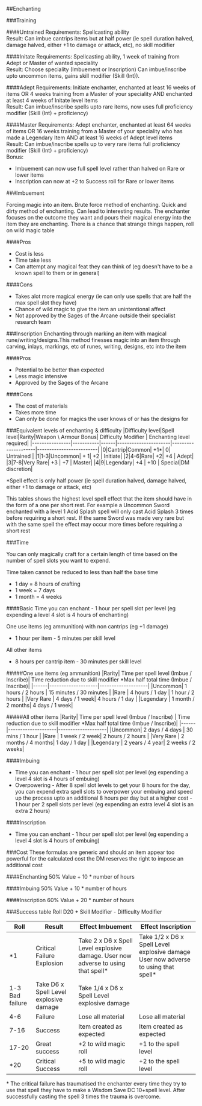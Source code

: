 ##Enchanting

###Training

####Untrained 
Requirements: Spellcasting ability    
Result: Can imbue cantrips items but at half power (ie spell duration halved, damage halved, either +1 to damage or attack, etc), no skill modifier  

####Initate
Requirements: Spellcasting ability, 1 week of training from Adept or Master of wanted speciality  
Result: Choose speciality (Imbuement or Inscription) Can imbue/inscribe upto uncommon items, gains skill modifier (Skill (Int)). 

####Adept
Requirements: Initiate enchanter, enchanted at least 16 weeks of items OR 4 weeks training from a Master of your speciality AND enchanted at least 4 weeks of Initate level items  
Result: Can imbue/inscribe spells upto rare items, now uses full proficiency modifier (Skill (Int) + proficiency)

####Master
Requirements: Adept enchanter, enchanted at least 64 weeks of items OR 16 weeks training from a Master of your speciality who has made a Legendary Item AND at least 16 weeks of Adept level items  
Result: Can imbue/inscribe spells up to very rare items full proficiency modifier (Skill (Int) + proficiency)  
Bonus:  
* Imbuement can now use full spell level rather than halved on Rare or lower items  
* Inscription can now at +2 to Success roll for Rare or lower items

###Imbuement

Forcing magic into an item. Brute force method of enchanting. Quick and dirty method of enchanting. Can lead to interesting results. The enchanter focuses on the outcome they want and pours their magical energy into the item they are enchanting. There is a chance that strange things happen, roll on wild magic table

####Pros
* Cost is less
* Time take less
* Can attempt any magical feat they can think of (eg doesn't have to be a known spell to them or in general)

####Cons
* Takes alot more magical energy (ie can only use spells that are half the max spell slot they have)
* Chance of wild magic to give the item an unintentional affect
* Not approved by the Sages of the Arcane outside their specialist research team

###Inscription
Enchanting through marking an item with magical rune/writing/designs.This method finesses magic into an item through carving, inlays, markings, etc of runes, writing, designs, etc into the item

####Pros
* Potential to be better than expected
* Less magic intensive
* Approved by the Sages of the Arcane

####Cons
* The cost of materials
* Takes more time
* Can only be done for magics the user knows of or has the designs for



###Equivalent levels of enchanting & difficulty
|Difficulty level|Spell level|Rarity|Weapon \ Armour  Bonus| Difficulty Modifier | Enchanting level required|
|----------------|-----------|------|----------------------|---------------------|-------------------------|
|0|Cantrip|Common| +1\*| 0| Untrained | 
|1|1-3|Uncommon| + 1| +2 | Initiate|
|2|4-6|Rare| +2| +4 | Adept| 
|3|7-8|Very Rare| +3 | +7 | Master|
|4|9|Legendary| +4 | +10 | Special|DM discretion|

\*Spell effect is only half power (ie spell duration halved, damage halved, either +1 to damage or attack, etc)  

This tables shows the highest level spell effect that the item should have in the form of a one per short rest. For example a Uncommon Sword enchanted with a level 1 Acid Splash spell will only cast Acid Splash 3 times before requiring a short rest. If the same Sword was made very rare but with the same spell the effect may occur more times before requiring a short rest

###Time

You can only magically craft for a certain length of time based on the number of spell slots you want to expend.

Time taken cannot be reduced to less than half the base time
* 1 day = 8 hours of crafting
* 1 week = 7 days
* 1 month = 4 weeks

####Basic
Time you can enchant - 1 hour per spell slot per level (eg expending a level 4 slot is 4 hours of enchanting)

One use items (eg ammunition) with non cantrips (eg +1 damage)
* 1 hour per item - 5 minutes per skill level

All other items 
* 8 hours per cantrip item - 30 minutes per skill level

#####One use items (eg ammunition)
|Rarity| Time per spell level (Imbue / Inscribe)| Time reduction due to skill modifier \*Max half total time (Imbue / Inscribe)|
|------|--------------------|--------------------|
|Uncommon| 1 hours / 2 hours | 15 minutes / 30 minutes |
|Rare | 4 hours / 1 day | 1 hour / 2 hours |
|Very Rare | 4 days / 1 week| 4 hours / 1 day  |
|Legendary | 1 month / 2 months| 4 days / 1 week|

#####All other items
|Rarity| Time per spell level (Imbue / Inscribe) | Time reduction due to skill modifier \*Max half total time  (Imbue / Inscribe)|
|------|--------------------|--------------------|
|Uncommon| 2 days / 4 days | 30 mins / 1 hour |
|Rare | 1 week /  2 week| 2 hours / 2 hours |
|Very Rare | 2 months / 4 months| 1 day / 1 day |
|Legendary | 2 years / 4 year| 2 weeks / 2 weeks|


####Imbuing
* Time you can enchant - 1 hour per spell slot per level (eg expending a level 4 slot is 4 hours of embuing)
* Overpowering - After 8 spell slot levels to get your 8 hours for the day, you can expend extra spell slots to overpower your embuing and speed up the process upto an additional 8 hours per day but at a higher cost - 1 hour per 2 spell slots per level (eg expending an extra level 4 slot is an extra 2 hours) 

####Inscription

* Time you can enchant - 1 hour per spell slot per level (eg expending a level 4 slot is 4 hours of embuing)


###Cost
These formulas are generic and should an item appear too powerful for the calculated cost the DM reserves the right to impose an additional cost

####Enchanting
50% Value + 10 \* number of hours 

####Imbuing
50% Value + 10 \* number of hours 

####Inscription
60% Value + 20 \* number of hours 


###Success table
Roll D20 + Skill Modifier - Difficulty Modifier

|Roll|Result|Effect Imbuement|Effect Inscription|
|----|------|----------------|------------------|
|\*1 | Critical Failure Explosion | Take 2 x D6 x Spell Level explosive damage. User now adverse to using that spell\*| Take 1/2 x D6 x Spell Level explosive damage User now adverse to using that spell\*|
|1-3 Bad failure |  Take D6 x Spell Level explosive damage| Take 1/4 x D6 x Spell Level explosive damage|
|4-6 | Failure | Lose all material | Lose all material |
|7-16 | Success | Item created as expected | Item created as expected|
|17-20 | Great success |+2 to wild magic roll | +1 to the spell level|
|\*20 | Critical Success | +5 to wild magic roll | +2 to the spell level|

\* The critical failure has traumatised the enchanter every time they try to use that spell they have to make a Wisdom Save DC 10+spell level. After successfully casting the spell 3 times the trauma is overcome.
